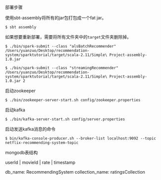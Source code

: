 部署步骤

使用sbt-assembly将所有的jar包打包成一个fat jar。

```
$ sbt assembly
```

如果想要重新部署，需要将所有文件夹中的`target`文件夹删除掉。

```
$ ./bin/spark-submit --class "alsBatchRecommender" /Users/yuanzuo/Desktop/recommendation-system/sparktutorial/target/scala-2.11/Simple\ Project-assembly-1.0.jar
```

```
$ ./bin/spark-submit --class "streamingRecommender" /Users/yuanzuo/Desktop/recommendation-system/sparktutorial/target/scala-2.11/Simple\ Project-assembly-1.0.jar 2
```

启动zookeeper

```
$ ./bin/zookeeper-server-start.sh config/zookeeper.properties
```

启动kafka

```
$ ./bin/kafka-server-start.sh config/server.properties
```

启动发送kafka消息的命令

```
$ bin/kafka-console-producer.sh --broker-list localhost:9092 --topic netflix-recommending-system-topic
```

mongodb表结构

userId | movieId | rate | timestamp

db_name: RecommendingSystem
collection_name: ratingsCollection